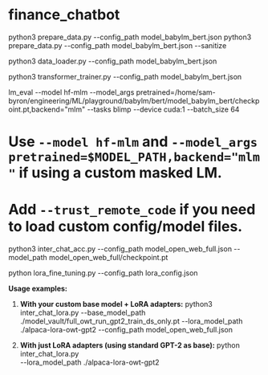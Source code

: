 # finance_chatbot

python3 prepare_data.py --config_path model_babylm_bert.json
python3 prepare_data.py --config_path model_babylm_bert.json --sanitize

python3 data_loader.py --config_path model_babylm_bert.json

python3 transformer_trainer.py --config_path model_babylm_bert.json

lm_eval --model hf-mlm --model_args pretrained=/home/sam-byron/engineering/ML/playground/babylm/bert/model_babylm_bert/checkpoint.pt,backend="mlm" --tasks blimp --device cuda:1 --batch_size 64



# Use `--model hf-mlm` and `--model_args pretrained=$MODEL_PATH,backend="mlm"` if using a custom masked LM.
# Add `--trust_remote_code` if you need to load custom config/model files.

python3 inter_chat_acc.py  --config_path model_open_web_full.json --model_path model_open_web_full/checkpoint.pt

python lora_fine_tuning.py --config_path lora_config.json

**Usage examples:**

1. **With your custom base model + LoRA adapters:**
python3 inter_chat_lora.py --base_model_path ./model_vault/full_owt_run_gpt2_train_ds_only.pt --lora_model_path ./alpaca-lora-owt-gpt2  --config_path model_open_web_full.json

2. **With just LoRA adapters (using standard GPT-2 as base):**
python inter_chat_lora.py \
    --lora_model_path ./alpaca-lora-owt-gpt2

